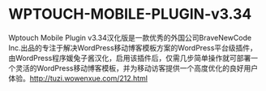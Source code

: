 WPTOUCH-MOBILE-PLUGIN-v3.34
===========================

Wptouch Mobile Plugin v3.34汉化版是一款优秀的外国公司BraveNewCode Inc.出品的专注于解决WordPress移动博客模板方案的WordPress平台级插件，由WordPress程序媛兔子酱汉化，启用该插件后，仅需几步简单操作就可部署一个灵活的WordPress移动博客模板，并为移动访客提供一个高度优化的良好用户体验。http://tuzi.wowenxue.com/212.html
